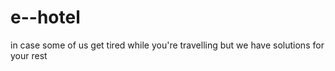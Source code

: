 # e--hotel
in case some of us get tired while you're travelling but we have solutions for your rest
